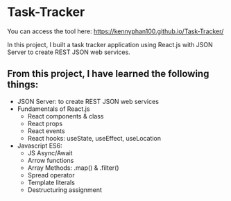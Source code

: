 # Task-Tracker

You can access the tool here: https://kennyphan100.github.io/Task-Tracker/

In this project, I built a task tracker application using React.js with JSON Server to create REST JSON web services.

## From this project, I have learned the following things:
* JSON Server: to create REST JSON web services
* Fundamentals of React.js
  * React components & class
  * React props
  * React events
  * React hooks: useState, useEffect, useLocation
* Javascript ES6:
	* JS Async/Await
	* Arrow functions
	* Array Methods: .map() & .filter()
	* Spread operator
	* Template literals
	* Destructuring assignment

